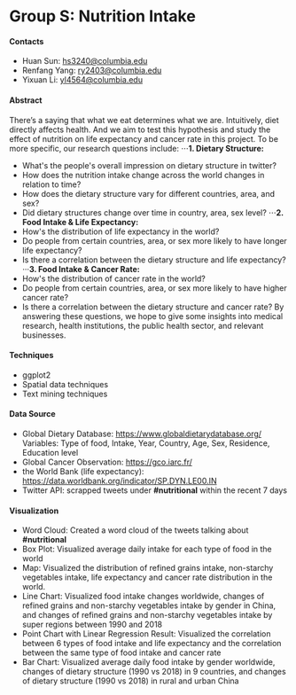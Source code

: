 # Group S: Nutrition Intake 

#### Contacts
- Huan Sun: hs3240@columbia.edu
- Renfang Yang: ry2403@columbia.edu
- Yixuan Li: yl4564@columbia.edu

#### Abstract
There’s a saying that what we eat determines what we are. Intuitively, diet directly affects health. And we aim to test this hypothesis and study the effect of nutrition on life expectancy and cancer rate in this project. To be more specific, our research questions include:
⋅⋅⋅**1. Dietary Structure:**
- What's the people's overall impression on dietary structure in twitter? 
- How does the nutrition intake change across the world changes in relation to time?
- How does the dietary structure vary for different countries, area, and sex?
- Did dietary structures change over time in country, area, sex level?
⋅⋅⋅**2. Food Intake & Life Expectancy:**
- How's the distribution of life expectancy in the world?
- Do people from certain countries, area, or sex more likely to have longer life expectancy?
- Is there a correlation between the dietary structure and life expectancy?
···**3. Food Intake & Cancer Rate:**
- How's the distribution of cancer rate in the world?
- Do people from certain countries, area, or sex more likely to have higher cancer rate?
- Is there a correlation between the dietary structure and cancer rate?
By answering these questions, we hope to give some insights into medical research, health institutions, the public health sector, and relevant businesses.

#### Techniques
- ggplot2
- Spatial data techniques
- Text mining techniques

#### Data Source
- Global Dietary Database: https://www.globaldietarydatabase.org/
Variables: Type of food, Intake, Year, Country, Age, Sex, Residence, Education level
- Global Cancer Observation: https://gco.iarc.fr/
- the World Bank (life expectancy): https://data.worldbank.org/indicator/SP.DYN.LE00.IN
- Twitter API: scrapped tweets under **#nutritional** within the recent 7 days

#### Visualization
- Word Cloud: Created a word cloud of the tweets talking about **#nutritional**
- Box Plot: Visualized average daily intake for each type of food in the world
- Map: Visualized the distribution of refined grains intake, non-starchy vegetables intake, life expectancy and cancer rate distribution in the world.
- Line Chart: Visualized food intake changes worldwide, changes of refined grains and non-starchy vegetables intake by gender in China, and changes of refined grains and non-starchy vegetables intake by super regions between 1990 and 2018
- Point Chart with Linear Regression Result: Visualized the correlation between 6 types of food intake and life expectancy and the correlation between the same type of food intake and cancer rate
- Bar Chart: Visualized average daily food intake by gender worldwide, changes of dietary structure (1990 vs 2018) in 9 countries, and changes of dietary structure (1990 vs 2018) in rural and urban China







